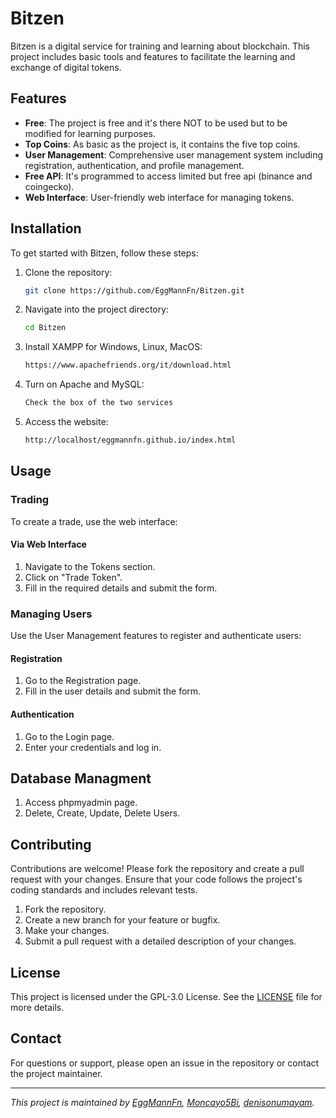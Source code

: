 
# Bitzen

Bitzen is a digital service for training and learning about blockchain. This project includes basic tools and features to facilitate the learning and exchange of digital tokens.

## Features

- **Free**: The project is free and it's there NOT to be used but to be modified for learning purposes.
- **Top Coins**: As basic as the project is, it contains the five top coins.
- **User Management**: Comprehensive user management system including registration, authentication, and profile management.
- **Free API**: It's programmed to access limited but free api (binance and coingecko).
- **Web Interface**: User-friendly web interface for managing tokens.

## Installation

To get started with Bitzen, follow these steps:

1. Clone the repository:
   ```sh
   git clone https://github.com/EggMannFn/Bitzen.git
   ```
2. Navigate into the project directory:
   ```sh
   cd Bitzen
   ```
3. Install XAMPP for Windows, Linux, MacOS:
   ```sh
   https://www.apachefriends.org/it/download.html
   ```
4. Turn on Apache and MySQL:
   ```sh
   Check the box of the two services
   ```
6. Access the website:
   ```sh
   http://localhost/eggmannfn.github.io/index.html
   ```
   
## Usage

### Trading

To create a trade, use the web interface:

#### Via Web Interface
1. Navigate to the Tokens section.
2. Click on "Trade Token".
3. Fill in the required details and submit the form.

### Managing Users

Use the User Management features to register and authenticate users:

#### Registration
1. Go to the Registration page.
2. Fill in the user details and submit the form.

#### Authentication
1. Go to the Login page.
2. Enter your credentials and log in.

## Database Managment
1. Access phpmyadmin page.
2. Delete, Create, Update, Delete Users.


## Contributing

Contributions are welcome! Please fork the repository and create a pull request with your changes. Ensure that your code follows the project's coding standards and includes relevant tests.

1. Fork the repository.
2. Create a new branch for your feature or bugfix.
3. Make your changes.
4. Submit a pull request with a detailed description of your changes.

## License

This project is licensed under the GPL-3.0 License. See the [LICENSE](LICENSE) file for more details.

## Contact

For questions or support, please open an issue in the repository or contact the project maintainer.

---

*This project is maintained by [EggMannFn](https://github.com/EggMannFn/), [Moncayo5Bi](https://github.com/Moncayo5Bi), [denisonumayam](https://github.com/denisonumayam).*
